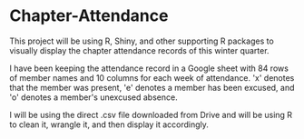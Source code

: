 # Chapter-Attendance

This project will be using R, Shiny, and other supporting R packages to
visually display the chapter attendance records of this winter quarter.

I have been keeping the attendance record in a Google sheet with 84 rows
of member names and 10 columns for each week of attendance. 'x' denotes
that the member was present, 'e' denotes a member has been excused, and 'o'
denotes a member's unexcused absence.

I will be using the direct .csv file downloaded from Drive and will be
using R to clean it, wrangle it, and then display it accordingly.